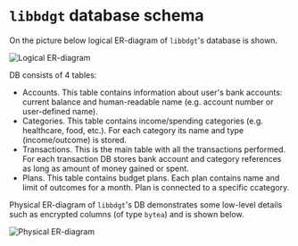 # `libbdgt` database schema

On the picture below logical ER-diagram of `libbdgt`'s database is shown.

![Logical ER-diagram](../pictures/er-logical.drawio.png)

DB consists of 4 tables:
- Accounts. This table contains information about user's bank accounts: 
  current balance and human-readable name (e.g. account number or 
  user-defined name).
- Categories. This table contains income/spending categories (e.g. 
  healthcare, food, etc.). For each category its name and type 
  (income/outcome) is stored.
- Transactions. This is the main table with all the transactions performed.
  For each transaction DB stores bank account and category references as
  long as amount of money gained or spent.
- Plans. This table contains budget plans. Each plan contains name and
  limit of outcomes for a month. Plan is connected to a specific ccategory.

Physical ER-diagram of `libbdgt`'s DB demonstrates some low-level details 
such as encrypted columns (of type `bytea`) and is shown below.

![Physical ER-diagram](../pictures/er-physical.drawio.png)
